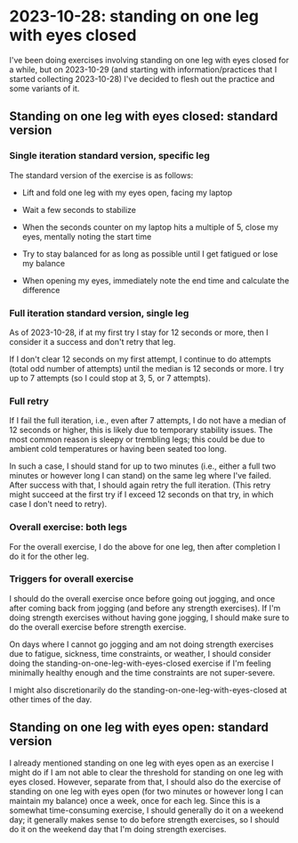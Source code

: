 # 2023-10-28: standing on one leg with eyes closed

I've been doing exercises involving standing on one leg with eyes
closed for a while, but on 2023-10-29 (and starting with
information/practices that I started collecting 2023-10-28) I've
decided to flesh out the practice and some variants of it.

## Standing on one leg with eyes closed: standard version

### Single iteration standard version, specific leg

The standard version of the exercise is as follows:

* Lift and fold one leg with my eyes open, facing my laptop

* Wait a few seconds to stabilize

* When the seconds counter on my laptop hits a multiple of 5, close my
  eyes, mentally noting the start time

* Try to stay balanced for as long as possible until I get fatigued or
  lose my balance

* When opening my eyes, immediately note the end time and calculate
  the difference

### Full iteration standard version, single leg

As of 2023-10-28, if at my first try I stay for 12 seconds or more,
then I consider it a success and don't retry that leg.

If I don't clear 12 seconds on my first attempt, I continue to do
attempts (total odd number of attempts) until the median is 12 seconds
or more. I try up to 7 attempts (so I could stop at 3, 5, or 7 attempts).

### Full retry

If I fail the full iteration, i.e., even after 7 attempts, I do not
have a median of 12 seconds or higher, this is likely due to temporary
stability issues. The most common reason is sleepy or trembling legs;
this could be due to ambient cold temperatures or having been seated
too long.

In such a case, I should stand for up to two minutes (i.e., either a
full two minutes or however long I can stand) on the same leg where
I've failed. After success with that, I should again retry the full
iteration. (This retry might succeed at the first try if I exceed 12
seconds on that try, in which case I don't need to retry).

### Overall exercise: both legs

For the overall exercise, I do the above for one leg, then after
completion I do it for the other leg.

### Triggers for overall exercise

I should do the overall exercise once before going out jogging, and
once after coming back from jogging (and before any strength
exercises). If I'm doing strength exercises without having gone
jogging, I should make sure to do the overall exercise before strength
exercise.

On days where I cannot go jogging and am not doing strength exercises
due to fatigue, sickness, time constraints, or weather, I should
consider doing the standing-on-one-leg-with-eyes-closed exercise if
I'm feeling minimally healthy enough and the time constraints are not
super-severe.

I might also discretionarily do the
standing-on-one-leg-with-eyes-closed at other times of the day.

## Standing on one leg with eyes open: standard version

I already mentioned standing on one leg with eyes open as an exercise
I might do if I am not able to clear the threshold for standing on one
leg with eyes closed. However, separate from that, I should also do
the exercise of standing on one leg with eyes open (for two minutes or
however long I can maintain my balance) once a week, once for each
leg. Since this is a somewhat time-consuming exercise, I should
generally do it on a weekend day; it generally makes sense to do
before strength exercises, so I should do it on the weekend day that
I'm doing strength exercises.
